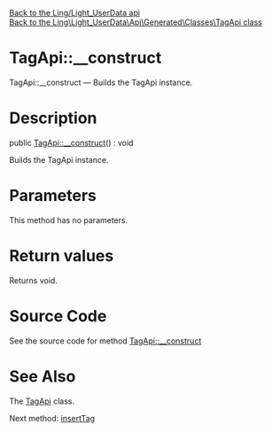 [Back to the Ling/Light_UserData api](https://github.com/lingtalfi/Light_UserData/blob/master/doc/api/Ling/Light_UserData.md)<br>
[Back to the Ling\Light_UserData\Api\Generated\Classes\TagApi class](https://github.com/lingtalfi/Light_UserData/blob/master/doc/api/Ling/Light_UserData/Api/Generated/Classes/TagApi.md)


TagApi::__construct
================



TagApi::__construct — Builds the TagApi instance.




Description
================


public [TagApi::__construct](https://github.com/lingtalfi/Light_UserData/blob/master/doc/api/Ling/Light_UserData/Api/Generated/Classes/TagApi/__construct.md)() : void




Builds the TagApi instance.




Parameters
================

This method has no parameters.


Return values
================

Returns void.








Source Code
===========
See the source code for method [TagApi::__construct](https://github.com/lingtalfi/Light_UserData/blob/master/Api/Generated/Classes/TagApi.php#L23-L27)


See Also
================

The [TagApi](https://github.com/lingtalfi/Light_UserData/blob/master/doc/api/Ling/Light_UserData/Api/Generated/Classes/TagApi.md) class.

Next method: [insertTag](https://github.com/lingtalfi/Light_UserData/blob/master/doc/api/Ling/Light_UserData/Api/Generated/Classes/TagApi/insertTag.md)<br>

